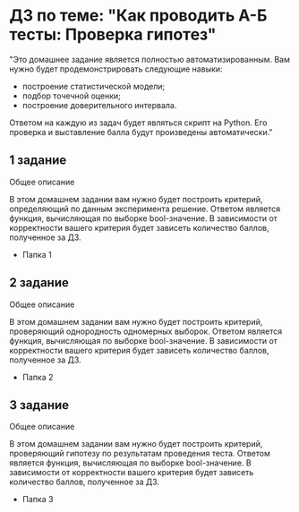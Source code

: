 # ДЗ по теме: "Как проводить А-Б тесты: Проверка гипотез"

"Это домашнее задание является полностью автоматизированным. Вам нужно будет продемонстрировать следующие навыки:

- построение статистической модели;
- подбор точечной оценки;
- построение доверительного интервала.

Ответом на каждую из задач будет являться скрипт на Python. Его проверка и выставление балла будут произведены автоматически."

## 1 задание

Общее описание

В этом домашнем задании вам нужно будет построить критерий, определяющий по данным эксперимента решение. Ответом является функция, вычисляющая по выборке bool-значение. В зависимости от корректности вашего критерия будет зависеть количество баллов, полученное за ДЗ.

- Папка 1

## 2 задание

Общее описание

В этом домашнем задании вам нужно будет построить критерий, проверяющий однородность одномерных выборок. Ответом является функция, вычисляющая по выборке bool-значение. В зависимости от корректности вашего критерия будет зависеть количество баллов, полученное за ДЗ.

- Папка 2

## 3 задание

Общее описание

В этом домашнем задании вам нужно будет построить критерий, проверяющий гипотезу по результатам проведения теста. Ответом является функция, вычисляющая по выборке bool-значение. В зависимости от корректности вашего критерия будет зависеть количество баллов, полученное за ДЗ.

- Папка 3